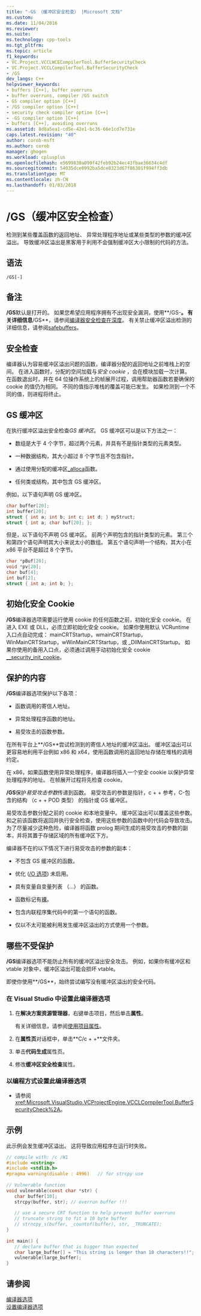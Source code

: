 ```yaml
---
title: "-GS （缓冲区安全检查） |Microsoft 文档"
ms.custom: 
ms.date: 11/04/2016
ms.reviewer: 
ms.suite: 
ms.technology: cpp-tools
ms.tgt_pltfrm: 
ms.topic: article
f1_keywords:
- VC.Project.VCCLWCECompilerTool.BufferSecurityCheck
- VC.Project.VCCLCompilerTool.BufferSecurityCheck
- /GS
dev_langs: C++
helpviewer_keywords:
- buffers [C++], buffer overruns
- buffer overruns, compiler /GS switch
- GS compiler option [C++]
- /GS compiler option [C++]
- security check compiler option [C++]
- -GS compiler option [C++]
- buffers [C++], avoiding overruns
ms.assetid: 8d8a5ea1-cd5e-42e1-bc36-66e1cd7e731e
caps.latest.revision: "40"
author: corob-msft
ms.author: corob
manager: ghogen
ms.workload: cplusplus
ms.openlocfilehash: e5699830a090f42feb92b24ec43fbae36634c4df
ms.sourcegitcommit: 54035dce0992ba5dce0323d67f86301f994ff3db
ms.translationtype: MT
ms.contentlocale: zh-CN
ms.lasthandoff: 01/03/2018
---
```

# <a name="gs-buffer-security-check"></a>/GS（缓冲区安全检查）  
  
检测到某些覆盖函数的返回地址、 异常处理程序地址或某些类型的参数的缓冲区溢出。 导致缓冲区溢出是黑客用于利用不会强制缓冲区大小限制的代码的方法。  
  
## <a name="syntax"></a>语法  
  
```  
/GS[-]  
```  
  
## <a name="remarks"></a>备注  
  
**/GS**默认是打开的。 如果您希望应用程序拥有不出现安全漏洞，使用**/GS-**。 有关详细信息**/GS**，请参阅[编译器安全检查在深度](http://go.microsoft.com/fwlink/p/?linkid=7260)。 有关禁止缓冲区溢出检测的详细信息，请参阅[safebuffers](../../cpp/safebuffers.md)。  
  
## <a name="security-checks"></a>安全检查  
  
编译器认为容易缓冲区溢出问题的函数，编译器分配的返回地址之前堆栈上的空间。 在进入函数时，分配的空间加载与*安全 cookie* ，会在模块加载一次计算。 在函数退出时，并在 64 位操作系统上的帧展开过程，调用帮助器函数若要确保的 cookie 的值仍为相同。 不同的值指示堆栈的覆盖可能已发生。 如果检测到一个不同的值，则进程将终止。  
  
## <a name="gs-buffers"></a>GS 缓冲区  
  
在执行缓冲区溢出安全检查*GS 缓冲区*。 GS 缓冲区可以是以下方法之一：  
  
-   数组是大于 4 个字节，超过两个元素，并具有不是指针类型的元素类型。  
  
-   一种数据结构，其大小超过 8 个字节且不包含指针。  
  
-   通过使用分配的缓冲区[_alloca](../../c-runtime-library/reference/alloca.md)函数。  
  
-   任何类或结构，其中包含 GS 缓冲区。  
  
例如，以下语句声明 GS 缓冲区。  
  
```cpp  
char buffer[20];  
int buffer[20];  
struct { int a; int b; int c; int d; } myStruct;  
struct { int a; char buf[20]; };  
```  
  
但是，以下语句不声明 GS 缓冲区。 前两个声明包含的指针类型的元素。 第三个和第四个语句声明其大小来说太小的数组。 第五个语句声明一个结构，其大小在 x86 平台不是超过 8 个字节。  
  
```cpp  
char *pBuf[20];  
void *pv[20];  
char buf[4];  
int buf[2];  
struct { int a; int b; };  
```  
  
## <a name="initialize-the-security-cookie"></a>初始化安全 Cookie  
  
**/GS**编译器选项需要运行使用 cookie 的任何函数之前，初始化安全 cookie。 在进入 EXE 或 DLL，必须立即初始化安全 cookie。 如果你使用默认 VCRuntime 入口点自动完成： mainCRTStartup，wmainCRTStartup，WinMainCRTStartup，wWinMainCRTStartup，或 _DllMainCRTStartup。 如果你使用的备用入口点，必须通过调用手动初始化安全 cookie [__security_init_cookie](../../c-runtime-library/reference/security-init-cookie.md)。  
  
## <a name="what-is-protected"></a>保护的内容  
  
**/GS**编译器选项保护以下各项：  
  
-   函数调用的寄信人地址。  
  
-   异常处理程序函数的地址。  
  
-   易受攻击的函数参数。  
  
在所有平台上**/GS**尝试检测到的寄信人地址的缓冲区溢出。 缓冲区溢出可以更容易地利用平台例如 x86 和 x64，使用函数调用的返回地址存储在堆栈的调用约定。  
  
在 x86，如果函数使用异常处理程序，编译器将插入一个安全 cookie 以保护异常处理程序的地址。 在帧展开过程将先检查 cookie。  
  
**/GS**保护*易受攻击参数*传递到函数。 易受攻击的参数是指针，c + + 参考，C-包含的结构 （c + + POD 类型） 的指针或 GS 缓冲区。  
  
易受攻击参数分配之前的 cookie 和本地变量中。 缓冲区溢出可以覆盖这些参数。 和之前该函数将返回并执行安全检查，使用这些参数的函数中的代码会导致攻击。 为了尽量减少这种危险，编译器将函数 prolog 期间生成的易受攻击的参数的副本，并将其置于存储区域的所有缓冲区下方。  
  
编译器不在的以下情况下进行易受攻击的参数的副本：  
  
-   不包含 GS 缓冲区的函数。  
  
-   优化 ([/O 选项](../../build/reference/o-options-optimize-code.md)) 未启用。  
  
-   具有变量自变量列表 （...） 的函数。  
  
-   函数标记有[裸](../../cpp/naked-cpp.md)。  
  
-   包含内联程序集代码中的第一个语句的函数。  
  
-   仅以不太可能被利用发生缓冲区溢出的方式使用一个参数。  
  
## <a name="what-is-not-protected"></a>哪些不受保护  
  
**/GS**编译器选项不能防止所有的缓冲区溢出安全攻击。 例如，如果你有缓冲区和 vtable 对象中，缓冲区溢出可能会损坏 vtable。  
  
即使你使用**/GS**，始终尝试编写没有缓冲区溢出的安全代码。  
  
### <a name="to-set-this-compiler-option-in-visual-studio"></a>在 Visual Studio 中设置此编译器选项  
  
1.  在**解决方案资源管理器**，右键单击项目，然后单击**属性**。  
  
     有关详细信息，请参阅[使用项目属性](../../ide/working-with-project-properties.md)。  
  
2.  在**属性页**对话框中，单击**C/c + +**文件夹。  
  
3.  单击**代码生成**属性页。  
  
4.  修改**缓冲区安全检查**属性。  
  
### <a name="to-set-this-compiler-option-programmatically"></a>以编程方式设置此编译器选项  
  
-   请参阅 <xref:Microsoft.VisualStudio.VCProjectEngine.VCCLCompilerTool.BufferSecurityCheck%2A>。  
  
## <a name="example"></a>示例  
  
此示例会发生缓冲区溢出。 这将导致应用程序在运行时失败。  
  
```C  
// compile with: /c /W1  
#include <cstring>  
#include <stdlib.h>  
#pragma warning(disable : 4996)   // for strcpy use  
  
// Vulnerable function  
void vulnerable(const char *str) {  
   char buffer[10];  
   strcpy(buffer, str); // overrun buffer !!!  
  
   // use a secure CRT function to help prevent buffer overruns  
   // truncate string to fit a 10 byte buffer  
   // strncpy_s(buffer, _countof(buffer), str, _TRUNCATE);  
}  
  
int main() {  
   // declare buffer that is bigger than expected  
   char large_buffer[] = "This string is longer than 10 characters!!";  
   vulnerable(large_buffer);  
}  
```  
  
## <a name="see-also"></a>请参阅  
  
[编译器选项](../../build/reference/compiler-options.md)   
[设置编译器选项](../../build/reference/setting-compiler-options.md)